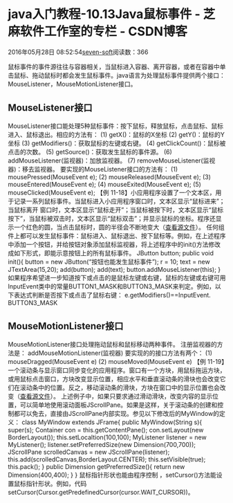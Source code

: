 
# java入门教程-10.13Java鼠标事件 -  芝麻软件工作室的专栏 - CSDN博客


2016年05月28日 08:52:54[seven-soft](https://me.csdn.net/softn)阅读数：366


鼠标事件的事件源往往与容器相关，当鼠标进入容器、离开容器，或者在容器中单击鼠标、拖动鼠标时都会发生鼠标事件。java语言为处理鼠标事件提供两个接口：MouseListener，MouseMotionListener接口。
## MouseListener接口
MouseListener接口能处理5种鼠标事件：按下鼠标，释放鼠标，点击鼠标、鼠标进入、鼠标退出。相应的方法有：
(1) getX()：鼠标的X坐标
(2) getY()：鼠标的Y坐标
(3) getModifiers()：获取鼠标的左键或右键。
(4) getClickCount()：鼠标被点击的次数。
(5) getSource()：获取发生鼠标的事件源。
(6) addMouseListener(监视器)：加放监视器。
(7) removeMouseListener(监视器)：移去监视器。
要实现的MouseListener接口的方法有：
(1) mousePressed(MouseEvent e);
(2) mouseReleased(MouseEvent e);
(3) mouseEntered(MouseEvent e);
(4) mouseExited(MouseEvent e);
(5) mouseClicked(MouseEvent e);
【例 11-18】小应用程序设置了一个文本区，用于记录一系列鼠标事件。当鼠标进入小应用程序窗口时，文本区显示“鼠标进来”；当鼠标离开 窗口时，文本区显示“鼠标走开”；当鼠标被按下时，文本区显示“鼠标按下”，当鼠标被双击时，文本区显示“鼠标双击”；并显示鼠标的坐标。程序还显示一个红色的圆，当点击鼠标时，圆的半径会不断地变大（[查看源文件](http://www.weixueyuan.net/uploads/code/java/rumen/11-18.txt)）。
任何组件上都可以发生鼠标事件：鼠标进入、鼠标退出、按下鼠标等。例如，在上述程序中添加一个按钮，并给按钮对象添加鼠标监视器，将上述程序中的init()方法修改成如下形式，即能示意按钮上的所有鼠标事件。
JButton button;
public void init(){
button = new JButton(“按钮也能发生鼠标事件”);
r = 10;
text = new JTextArea(15,20);
add(button);
add(text);
button.addMouseListener(this);
}
如果程序希望进一步知道按下或点击的是鼠标左键或右键，鼠标的左键或右键可用InputEvent类中的常量BUTTON1_MASK和BUTTON3_MASK来判定。例如，以下表达式判断是否按下或点击了鼠标右键：
e.getModifiers()==InputEvent. BUTTON3_MASK
## MouseMotionListener接口
MouseMotionListener接口处理拖动鼠标和鼠标移动两种事件。
注册监视器的方法是：
addMouseMotionListener(监视器)
要实现的的接口方法有两个：
(1) mouseDragged(MouseEvent e)
(2) mouseMoved(MouseEvent e)
【例 11-19】一个滚动条与显示窗口同步变化的应用程序。窗口有一个方块，用鼠标拖运方块，或用鼠标点击窗口，方块改变显示位置，相应水平和垂直滚动条的滑块也会改变它们在滚动条中的位置。反之，移动滚动条的滑块，方块在窗口中的显示位置也会改变（[查看源文件](http://www.weixueyuan.net/uploads/code/java/rumen/11-19.txt)）。
上述例子中，如果只要求通过滑动滑块，改变内容的显示位置，可以简单地使用滚动面板JScrollPane。如果是这样，关于滚动条的创建和控制都可以免去，直接由JScrollPane内部实现。参见以下修改后的MyWindow的定义：
class MyWindow extends JFrame{
public MyWindow(String s){
super(s);
Container con = this.getContentPane();
con.setLayout(new BorderLayout());
this.setLocaltion(100,100);
MyListener listener = new MyListener();
listener.setPreferredSize(new Dimension(700,700));
JScrollPane scrolledCanvas = new JScrollPane(listener);
this.add(scrolledCanvas,BorderLayout.CENTER);
this.setVisible(true);
this.pack();
}
public Dimension getPreferredSize(){
return new Dimension(400,400);
}
}
鼠标指针形状也能由程序控制 ，setCursor()方法能设置鼠标指针形状。例如，代码setCursor(Cursor.getPredefinedCursor(cursor.WAIT_CURSOR))。

